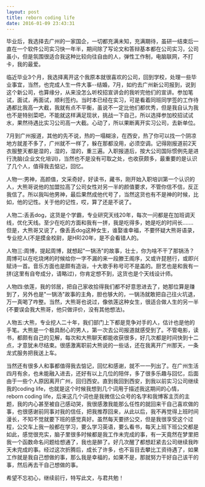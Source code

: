 ```yaml
---
layout: post
title: reborn coding life
date: 2016-01-09 23:43:31
---
```


毕业后，我选择去广州的一家国企，一切都充满未知，充满期待，虽研一结束后一直在一个软件公司实习快一年半，期间除了写论文和答辩基本都在公司实习，公司虽小，但是氛围很适合我这种比较向往自由的人，弹性工作制，电脑联网，不打卡，我的最爱。

临近毕业3个月，我选择离开这个我原本就很喜欢的公司，回到学校，处理一些毕业事宜，当然，也完成人生一件大事--结婚，7月，如约去广州新公司报到，说到这个新公司，也算缘分，从来没怎么听校招宣讲会的我听完他们的宣讲。参加笔试，面试，再面试，顺利签约。当时本已经在实习，可是看着同班同学签的工作待遇都比我高一大截，我就有点不平衡，虽说不一定比他们都优秀，但是我自认为我也不是特别菜吧，不能就这样满足现状，挑战一下自己，所以选择参加校招试试水，果然待遇比实习公司高一大截。心动了，所以果断离开实习公司，去新单位。

7月到广州报道，其他的先不说，热的一塌糊涂，在西安，热了你可以找一个阴凉地方就差不多了，广州就不一样了，躲在那都没用，必须空调。记得刚报道前2天衣服整天都是湿的，湿的，湿的，重三遍。入职报道后，按大公司国际惯例先是进行洗脑(企业文化培训)，当然也不是没有可取之处，也收获颇多，最重要的是认识了几个人，值得我去惦记，回忆。

人物一:男神，高颜值，文采奇好，好读书，藏书，刚开始入职培训第一个认识的人，大熊哥说他的加盟拉高了公司女性对另一半的颜值要求，不管你信不信，反正我信了。所以我叫他男神，最后果然成他代号了，当然这货也有不是神的时候，比如，他的记性。关于他的记性，哎，算了还是不说了。

人物二:丢丢dog，这货是个学霸，专业研究天线20年，每次一问都是在加班调天线，优化天线。至少在吃的方面和我有一拼，我是吃得多，她是吃的时间长.......但是，大熊哥又说了，像丢丢dog这种女生，谁娶谁幸福，不要怀疑大熊哥语录，专业挖人(不是摸金校尉，是HR)20年，是不会看错人的。

人物三:周博，提起周博，就想起"一锅汤"的故事，壮士，你为啥不干了那锅汤？周博可以在吃烧烤的时候给你一字不漏的来一段滕王阁序，又或许琵琶行，或即兴赋诗一首。音乐方面也是颇有造诣，十大歌手称号可不是盖的。厨艺也是和我有一拼(这里有自夸成分，请略过)，你肯定想不到，这货也是个天线设计师。

人物四:依莲，我的邻居，把自己家收拾得我们都不好意思进去了，她那位算是赚到了，另外也是"一锅汤"故事的主角，胆也够大的，一锅汤就敢把自己往火坑退，万一真喝了咋整。当然，大熊哥也说过，像依莲这种女生，很适合做人生的另一半(不要误会我大熊哥，他只做评价，没有其他想法)。

人物五:大熊，专业挖人二十年，我们部门上下都是竞争对手的人，估计也是他的手笔。大熊是一个极具耐心的男人，第一次去公司报道就感受到了。不管电影，读书，都颇有自己的见解，每次和大熊聊天都能收获很多，好几次都是时间快到十二点，才意犹未尽结束。很感激离职前大熊说的一些话，还在我离开广州那天，一条龙式服务把我送上车。

当然还有很多人和事都值得我去惦记，回忆和感谢，就不一一列出了。在广州生活四月有余，也未能融入进去，还好有以上几位的陪伴，多了很多乐趣与回忆，后面由于一些个人原因离开广州，回归西安。直到我回到西安，到我以前实习公司继续我的coding life，也就是这个时候我想到几个词用于描述我这期间的心情，reborn coding life，后来这几个词也是我微信公众号的名字和我博客主页的主题，我的内心甚至被自己感动哭，我很感激我能那么任性的就回来干自己喜欢做的事，也很感谢前同事对我的信任，把我推荐回来，从此以后，我不再觉得上班时间漫长，不知不觉就要下班的感觉真好。虽然每天要挤公交，但是我很享受这个过程，公交车上我一般都在学习，要么学习英语，要么看书，每天上班下班公交都是如此，感觉很充实，脑子里很多时候都是我工作未完成的事，有一天竟然在梦里把我一个函数命名问题给想通了，我也是醉了。好几次醒了都想赶紧去公司继续我昨天未完成的事。经过这次折腾后，成长了许多，也不盲目去攀比工资待遇了，如果工作就是我自己想做的事，那么我是幸福的，如果不是，那就努力干好自己该干的事，然后再去干自己想做的事。

希望不忘初心，继续前行，特写此文，与君共勉！